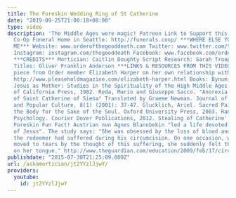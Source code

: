 ```yaml
---
title: The Foreskin Wedding Ring of St Catherine
date: "2019-09-25T21:00:18+08:00"
type: video
description: 'The Middle Ages were magic! Patreon Link to Support this Channel: http://www.patreon.com/thegooddeath
  Co-Op Funeral Home in Seattle: http://funerals.coop/ ***WHERE ELSE YOU CAN FIND
  ME*** Website: www.orderofthegooddeath.com Twitter: www.twitter.com/thegooddeath
  Instagram: instagram.com/thegooddeath Facebook: www.facebook.com/orderofthegooddeath
  ***CREDITS*** Mortician: Caitlin Doughty Script Research: Sarah Troop Flying Kitten
  Titles: Oliver Franklin Anderson ***LINKS & RESOURCES FROM THIS VIDEO*** Excellent
  piece from Order member Elizabeth Harper on her own relationship with St Catherine:
  http://www.pleaseholdmagazine.com/elizabeth-harper.html Books: Bynum, Caroline Walker.
  Jesus as Mother: Studies in the Spirituality of the High Middle Ages. University
  of California Press, 1982. Reda, Mario and Giuseppe Sacco. "Anorexia and the Holiness
  of Saint Catherine of Siena" Translated by Graeme Newman. Journal of Criminal Justice
  and Popular Culture, 8(1) (2001): 37-47. Glucklich, Ariel. Sacred Pain: Hurting
  the Body for the Sake of the Soul. Oxford University Press, 2003. Rank, Otto. Beyond
  Psychology. Courier Dover Publications, 2012. Stealing of Catherine''s Friend: http://www.thedailybeast.com/articles/2013/09/19/siena-s-disembodied-saint-at-the-basilica-di-san-domenico.html
  Foreskin Fun Fact! Austrian nun Agnes Blannbekin "led a life devoted to the foreskin
  of Jesus". The study says: "She was obsessed by the loss of blood and the pain which
  the redeemer had suffered during his circumcision. On one occasion, when she was
  moved to tears by the thought of this suffering, she suddenly felt the foreskin
  on her tongue." http://www.theguardian.com/education/2009/feb/17/circumcision-jesus-christ'
publishdate: "2015-07-30T21:25:09.000Z"
url: /askamortician/jt2YYzlJjwY/
providers:
  youtube:
    id: jt2YYzlJjwY
---
```

